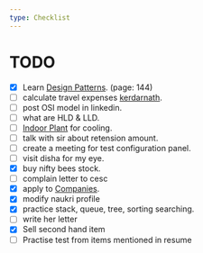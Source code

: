 ```yaml
---
type: Checklist
---
```


# TODO

- [x] Learn [Design Patterns](/Personal/DesignPattern/Introduction.md). (page: 144)
- [ ] calculate travel expenses [kerdarnath](./Misc/Tour/Kedarnath.md).
- [ ] post OSI model in linkedin.
- [ ] what are HLD & LLD.
- [ ] [Indoor Plant](./Misc/IndoorPlant.md) for cooling.
- [ ] talk with sir about retension amount.
- [ ] create a meeting for test configuration panel.
- [ ] visit disha for my eye.
- [x] buy nifty bees stock.
- [ ] complain letter to cesc
- [x] apply to [Companies](./Misc/Companies.md).
- [x] modify naukri profile
- [x] practice stack, queue, tree, sorting searching.
- [ ] write her letter
- [x] Sell second hand item
- [ ] Practise test from items mentioned in resume
